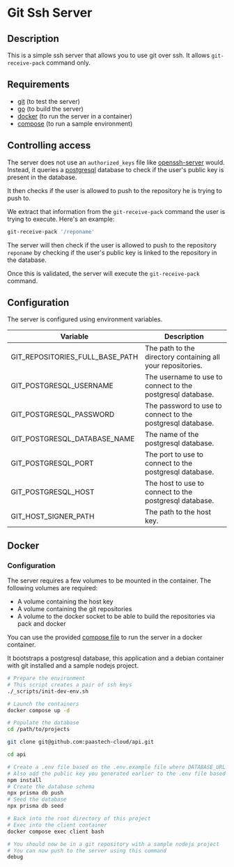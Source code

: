 # Git Ssh Server

## Description

This is a simple ssh server that allows you to use git over ssh. It allows `git-receive-pack` command only.

## Requirements

- [git](https://git-scm.com/) (to test the server)
- [go](https://golang.org/) (to build the server)
- [docker](https://www.docker.com/) (to run the server in a container)
- [compose](https://docs.docker.com/compose/) (to run a sample environment)

## Controlling access

The server does not use an `authorized_keys` file like [openssh-server](https://www.openssh.com/) would. Instead, it queries a [postgresql](https://www.postgresql.org/) database to check if the user's public key is present in the database.

It then checks if the user is allowed to push to the repository he is trying to push to.

We extract that information from the `git-receive-pack` command the user is trying to execute. Here's an example:

```bash
git-receive-pack '/reponame'
```

The server will then check if the user is allowed to push to the repository `reponame` by checking if the user's public key is linked to the repository in the database.

Once this is validated, the server will execute the `git-receive-pack` command.

## Configuration

The server is configured using environment variables.

| Variable | Description |
| --- | --- |
| GIT_REPOSITORIES_FULL_BASE_PATH | The path to the directory containing all your repositories. |
| GIT_POSTGRESQL_USERNAME | The username to use to connect to the postgresql database. |
| GIT_POSTGRESQL_PASSWORD | The password to use to connect to the postgresql database. |
| GIT_POSTGRESQL_DATABASE_NAME | The name of the postgresql database. |
| GIT_POSTGRESQL_PORT | The port to use to connect to the postgresql database. |
| GIT_POSTGRESQL_HOST | The host to use to connect to the postgresql database. |
| GIT_HOST_SIGNER_PATH | The path to the host key. |

## Docker

### Configuration

The server requires a few volumes to be mounted in the container. The following volumes are required:

- A volume containing the host key
- A volume containing the git repositories
- A volume to the docker socket to be able to build the repositories via pack and docker

You can use the provided [compose file](compose.yml) to run the server in a docker container.

It bootstraps a postgresql database, this application and a debian container with git installed and a sample nodejs project.

```bash
# Prepare the environment
# This script creates a pair of ssh keys
./_scripts/init-dev-env.sh

# Launch the containers
docker compose up -d

# Populate the database
cd /path/to/projects

git clone git@github.com:paastech-cloud/api.git

cd api

# Create a .env file based on the .env.example file where DATABASE_URL is set to postgresql://paastech:paastech@postgres:5432/paastech
# Also add the public key you generated earlier to the .env file based on the .env.example file
npm install
# Create the database schema
npx prisma db push
# Seed the database
npx prisma db seed

# Back into the root directory of this project
# Exec into the client container
docker compose exec client bash

# You should now be in a git repository with a sample nodejs project
# You can now push to the server using this command
debug
```

